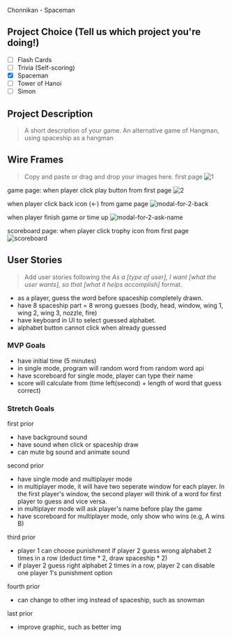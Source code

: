 Chonnikan - Spaceman

## Project Choice (Tell us which project you're doing!)

- [ ] Flash Cards
- [ ] Trivia (Self-scoring)
- [x] Spaceman
- [ ] Tower of Hanoi
- [ ] Simon

## Project Description 
> A short description of your game.
An alternative game of Hangman, using spaceship as a hangman

## Wire Frames
> Copy and paste or drag and drop your images here.
first page
![1](https://media.git.generalassemb.ly/user/46043/files/c477c732-0971-4a9c-b37b-f39e979e93fb)

game page: when player click play button from first page
![2](https://media.git.generalassemb.ly/user/46043/files/c9e27a2e-54dd-45c8-848d-c2d47c40db89)

when player click back icon (<-) from game page
![modal-for-2-back](https://media.git.generalassemb.ly/user/46043/files/4a0cdab6-b04c-48dc-9a79-15e5df92b209)

when player finish game or time up
![modal-for-2-ask-name](https://media.git.generalassemb.ly/user/46043/files/ee75b1bb-8344-484a-9329-a231688deae5)

scoreboard page: when player click trophy icon from first page
![scoreboard](https://media.git.generalassemb.ly/user/46043/files/d3bbe087-4de4-4afa-ab02-9a8c0f662ec9)

## User Stories
> Add user stories following the _As a [type of user], I want [what the user wants], so that [what it helps accomplish]_ format.

- as a player, guess the word before spaceship completely drawn.
- have 8 spaceship part = 8 wrong guesses (body, head, window, wing 1, wing 2, wing 3, nozzle, fire)
- have keyboard in UI to select guessed alphabet.
- alphabet button cannot click when already guessed

### MVP Goals

- have initial time (5 minutes)
- in single mode, program will random word from random word api
- have scoreboard for single mode, player can type their name
- score will calculate from (time left(second) + length of word that guess correct)


### Stretch Goals

first prior
- have background sound
- have sound when click or spaceship draw
- can mute bg sound and animate sound

second prior
- have single mode and multiplayer mode
- in multiplayer mode, it will have two seperate window for each player. In the first player's window, the second player will think of a word for first player to guess and vice versa.
- in multiplayer mode will ask player's name before play the game
- have scoreboard for multiplayer mode, only show who wins (e.g, A wins B)

third prior
- player 1 can choose punishment if player 2 guess wrong alphabet 2 times in a row (deduct time * 2, draw spaceship * 2) 
- if player 2 guess right alphabet 2 times in a row, player 2 can disable one player 1's punishment option 

fourth prior
- can change to other img instead of spaceship, such as snowman

last prior
- improve graphic, such as better img